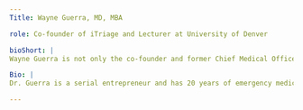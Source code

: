 ```yaml
---
Title: Wayne Guerra, MD, MBA

role: Co-founder of iTriage and Lecturer at University of Denver

bioShort: |
Wayne Guerra is not only the co-founder and former Chief Medical Officer of iTriage, but also an emergency physician and now, university guest lecturer on the topic of innovation. 

Bio: |
Dr. Guerra is a serial entrepreneur and has 20 years of emergency medicine clinical and academic practice experience and 15 years of risk management, quality assurance, third party contracting, practice management, and professional service contracting experience.  He earned his medical and undergraduate degrees from UCLA and his MBA from University of Denver. Dr. Guerra and his iTriage co-founder had the first exit of a mobile application in healthcare.

---
```

